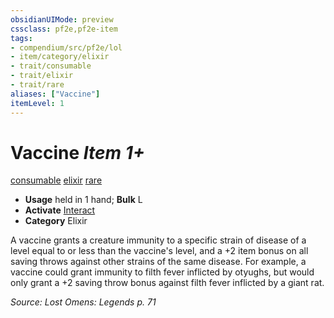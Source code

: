 ```yaml
---
obsidianUIMode: preview
cssclass: pf2e,pf2e-item
tags:
- compendium/src/pf2e/lol
- item/category/elixir
- trait/consumable
- trait/elixir
- trait/rare
aliases: ["Vaccine"]
itemLevel: 1
---
```

# Vaccine *Item 1+*  
[consumable](../../../rules/traits/consumable.md)  [elixir](../../../rules/traits/elixir.md)  [rare](../../../rules/traits/rare.md)  

- **Usage** held in 1 hand; **Bulk** L
- **Activate** [Interact](../../../rules/actions/interact.md)
- **Category** Elixir

A vaccine grants a creature immunity to a specific strain of disease of a level equal to or less than the vaccine's level, and a +2 item bonus on all saving throws against other strains of the same disease. For example, a vaccine could grant immunity to filth fever inflicted by otyughs, but would only grant a +2 saving throw bonus against filth fever inflicted by a giant rat.

*Source: Lost Omens: Legends p. 71*